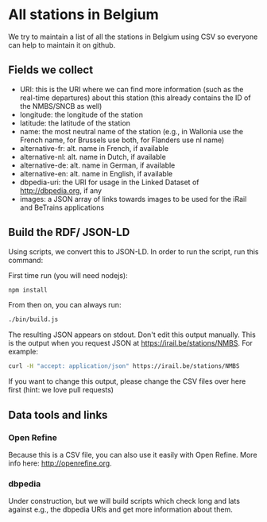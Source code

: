 # All stations in Belgium

We try to maintain a list of all the stations in Belgium using CSV so everyone can help to maintain it on github.

## Fields we collect

 * URI: this is the URI where we can find more information (such as the real-time departures) about this station (this already contains the ID of the NMBS/SNCB as well)
 * longitude: the longitude of the station
 * latitude: the latitude of the station
 * name: the most neutral name of the station (e.g., in Wallonia use the French name, for Brussels use both, for Flanders use nl name)
 * alternative-fr: alt. name in French, if available
 * alternative-nl: alt. name in Dutch, if available
 * alternative-de: alt. name in German, if available
 * alternative-en: alt. name in English, if available
 * dbpedia-uri: the URI for usage in the Linked Dataset of http://dbpedia.org, if any
 * images: a JSON array of links towards images to be used for the iRail and BeTrains applications

## Build the RDF/ JSON-LD

Using scripts, we convert this to JSON-LD. In order to run the script, run this command:

First time run (you will need nodejs):
```bash
npm install
```

From then on, you can always run:

```bash
./bin/build.js
```

The resulting JSON appears on stdout. Don't edit this output manually. This is the output when you request JSON at https://irail.be/stations/NMBS. For example:

```bash
curl -H "accept: application/json" https://irail.be/stations/NMBS
```

If you want to change this output, please change the CSV files over here first (hint: we love pull requests)

## Data tools and links

### Open Refine

Because this is a CSV file, you can also use it easily with Open Refine. More info here: http://openrefine.org.

### dbpedia

Under construction, but we will build scripts which check long and lats against e.g., the dbpedia URIs and get more information about them.

